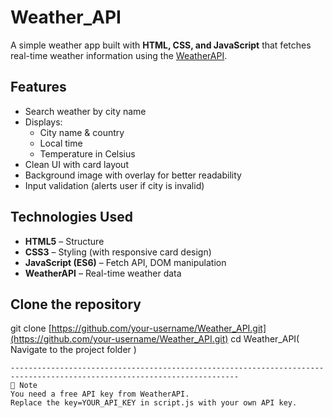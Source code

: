 # Weather_API

A simple weather app built with **HTML, CSS, and JavaScript** that fetches real-time weather information using the [WeatherAPI](https://www.weatherapi.com/).

## Features
- Search weather by city name
- Displays:
  - City name & country
  - Local time
  - Temperature in Celsius
- Clean UI with card layout
- Background image with overlay for better readability
- Input validation (alerts user if city is invalid)

## Technologies Used
- **HTML5** – Structure
- **CSS3** – Styling (with responsive card design)
- **JavaScript (ES6)** – Fetch API, DOM manipulation
- **WeatherAPI** – Real-time weather data
## Clone the repository
   
   git clone [https://github.com/your-username/Weather_API.git](https://github.com/your-username/Weather_API.git)
   cd Weather_API(   Navigate to the project folder    )
```   
-------------------------------------------------------------------------------------------------------------------------
📌 Note
You need a free API key from WeatherAPI.
Replace the key=YOUR_API_KEY in script.js with your own API key.
```
